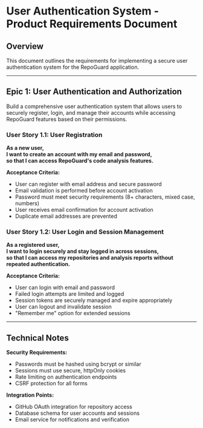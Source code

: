# User Authentication System - Product Requirements Document

## Overview
This document outlines the requirements for implementing a secure user authentication system for the RepoGuard application.

---

## Epic 1: User Authentication and Authorization

Build a comprehensive user authentication system that allows users to securely register, login, and manage their accounts while accessing RepoGuard features based on their permissions.

### User Story 1.1: User Registration
**As a new user,**  
**I want to create an account with my email and password,**  
**so that I can access RepoGuard's code analysis features.**

**Acceptance Criteria:**
- User can register with email address and secure password
- Email validation is performed before account activation  
- Password must meet security requirements (8+ characters, mixed case, numbers)
- User receives email confirmation for account activation
- Duplicate email addresses are prevented

### User Story 1.2: User Login and Session Management
**As a registered user,**  
**I want to login securely and stay logged in across sessions,**  
**so that I can access my repositories and analysis reports without repeated authentication.**

**Acceptance Criteria:**
- User can login with email and password
- Failed login attempts are limited and logged
- Session tokens are securely managed and expire appropriately
- User can logout and invalidate session
- "Remember me" option for extended sessions

---

## Technical Notes

**Security Requirements:**
- Passwords must be hashed using bcrypt or similar
- Sessions must use secure, httpOnly cookies
- Rate limiting on authentication endpoints
- CSRF protection for all forms

**Integration Points:**
- GitHub OAuth integration for repository access
- Database schema for user accounts and sessions
- Email service for notifications and verification